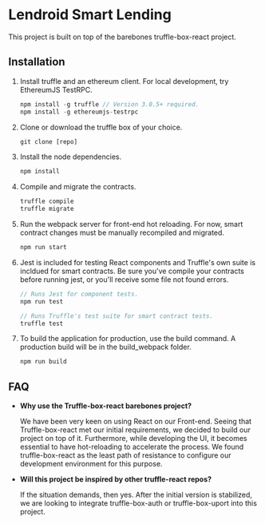 # Lendroid Smart Lending

This project is built on top of the barebones truffle-box-react project.

## Installation

1. Install truffle and an ethereum client. For local development, try EthereumJS TestRPC.
    ```javascript
    npm install -g truffle // Version 3.0.5+ required.
    npm install -g ethereumjs-testrpc
    ```

2. Clone or download the truffle box of your choice.
    ```javascript
    git clone [repo]
    ```

3. Install the node dependencies.
    ```javascript
    npm install
    ```

4. Compile and migrate the contracts.
    ```javascript
    truffle compile
    truffle migrate
    ```

5. Run the webpack server for front-end hot reloading. For now, smart contract changes must be manually recompiled and migrated.
    ```javascript
    npm run start
    ```

6. Jest is included for testing React components and Truffle's own suite is incldued for smart contracts. Be sure you've compile your contracts before running jest, or you'll receive some file not found errors.
    ```javascript
    // Runs Jest for component tests.
    npm run test

    // Runs Truffle's test suite for smart contract tests.
    truffle test
    ```

7. To build the application for production, use the build command. A production build will be in the build_webpack folder.
    ```javascript
    npm run build
    ```

## FAQ

* __Why use the Truffle-box-react barebones project?__

    We have been very keen on using React on our Front-end. Seeing that Truffle-box-react met our initial requirements, we decided to build our project on top of it. Furthermore, while developing the UI, it becomes essential to have hot-reloading to accelerate the process. We found truffle-box-react as the least path of resistance to configure our development environment for this purpose.

* __Will this project be inspired by other truffle-react repos?__

    If the situation demands, then yes. After the initial version is stabilized, we are looking to integrate truffle-box-auth or truffle-box-uport into this project.
